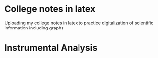 # College notes in latex
Uploading my college notes in latex to practice digitalization of scientific information including graphs

# Instrumental Analysis